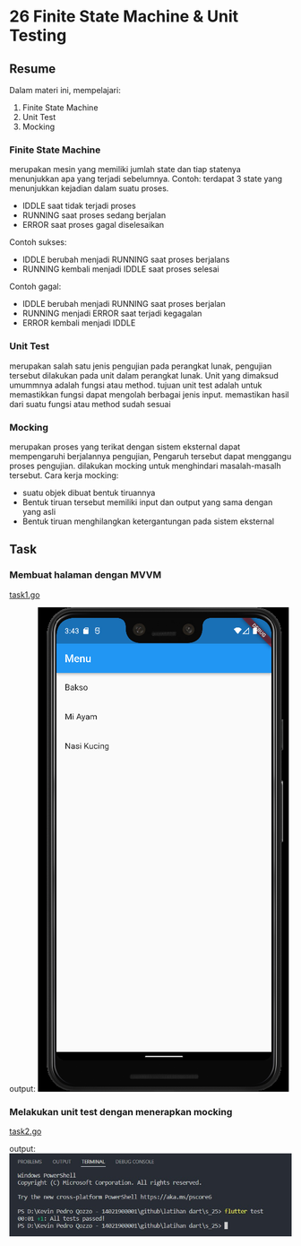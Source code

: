 # 26 Finite State Machine & Unit Testing

## Resume

Dalam materi ini, mempelajari:

1. Finite State Machine
2. Unit Test
3. Mocking

### Finite State Machine

merupakan mesin yang memiliki jumlah state dan tiap statenya menunjukkan apa yang terjadi sebelumnya.
Contoh:
terdapat 3 state yang menunjukkan kejadian dalam suatu proses.

- IDDLE saat tidak terjadi proses
- RUNNING saat proses sedang berjalan
- ERROR saat proses gagal diselesaikan

Contoh sukses:

- IDDLE berubah menjadi RUNNING saat proses berjalans
- RUNNING kembali menjadi IDDLE saat proses selesai

Contoh gagal:

- IDDLE berubah menjadi RUNNING saat proses berjalan
- RUNNING menjadi ERROR saat terjadi kegagalan
- ERROR kembali menjadi IDDLE

### Unit Test

merupakan salah satu jenis pengujian pada perangkat lunak, pengujian tersebut dilakukan pada unit dalam perangkat lunak. Unit yang dimaksud umummnya adalah fungsi atau method. tujuan unit test adalah untuk memastikkan fungsi dapat mengolah berbagai jenis input. memastikan hasil dari suatu fungsi atau method sudah sesuai

### Mocking

merupakan proses yang terikat dengan sistem eksternal dapat mempengaruhi berjalannya pengujian, Pengaruh tersebut dapat menggangu proses pengujian. dilakukan mocking untuk menghindari masalah-masalh tersebut.
Cara kerja mocking:

- suatu objek dibuat bentuk tiruannya
- Bentuk tiruan tersebut memiliki input dan output yang sama dengan yang asli
- Bentuk tiruan menghilangkan ketergantungan pada sistem eksternal

## Task

### Membuat halaman dengan MVVM

[task1.go](./Praktikum/lib/model/api/menu_api.dart)

output:
![task1](./Screenshots/Android%20Emulator%20-%20Pixel_3_XL_API_32_5554%204_20_2022%203_43_27%20PM.png)

### Melakukan unit test dengan menerapkan mocking

[task2.go](./Praktikum/test/model/api/menu_api_test.dart)

output:
![task2](./Screenshots/task_2.jpeg)
